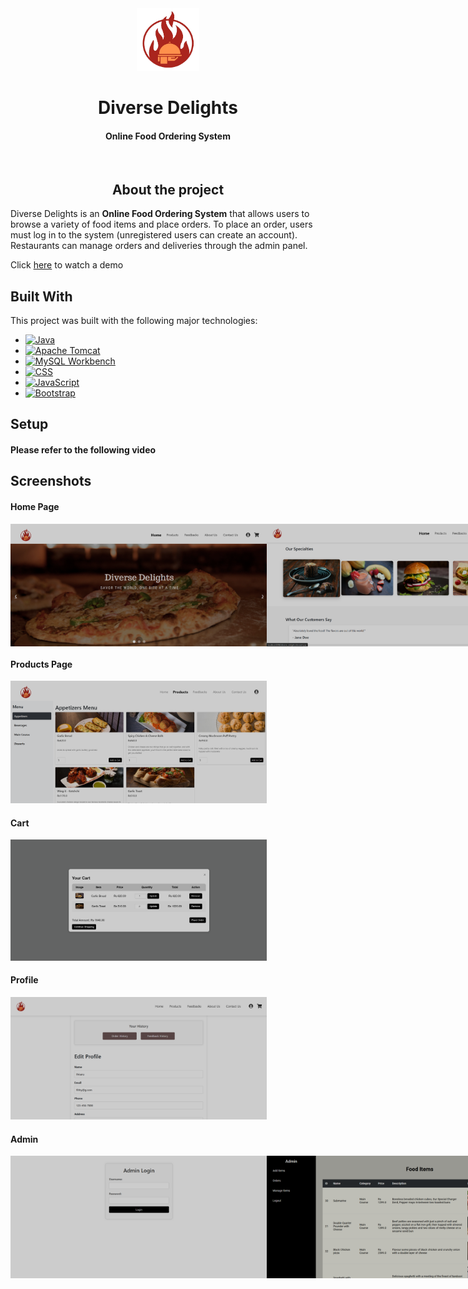 <div align="center" >
  <img src="webapp/images/logo.png" alt="Logo" width="100" height="100">
  <h1 align="center">Diverse Delights</h1>
  <h4>Online Food Ordering System</h4>
</div>
<br>
<h2 align="center">About the project</h2>
Diverse Delights is an <b>Online Food Ordering System</b> that allows users to browse a variety of food items and place orders.
To place an order, users must log in to the system (unregistered users can create an account). Restaurants can manage orders and deliveries through the admin panel.



Click [here](https://www.youtube.com/  "youtube") to watch a demo

## Built With

This project was built with the following major technologies:

* [![Java][Java-logo]][Java-url] 
* [![Apache Tomcat][Apache-Tomcat-logo]][Apache-Tomcat-url] 
* [![MySQL Workbench][Workbench-logo]][Workbench-url] 
* [![CSS][CSS-logo]][CSS-url] 
* [![JavaScript][JavaScript-logo]][JavaScript-url]
* [![Bootstrap][Bootstrap-logo]][Bootstrap-url] 

[Java-logo]: https://img.shields.io/badge/Java-007396?style=flat&logo=java&logoColor=white
[Java-url]: https://www.java.com
[Apache-Tomcat-logo]: https://img.shields.io/badge/Apache%20Tomcat-FF7A00?style=flat&logo=apachetomcat&logoColor=white
[Apache-Tomcat-url]: https://tomcat.apache.org/
[Workbench-logo]: https://img.shields.io/badge/MySQL%20Workbench-00618A?style=flat&logo=mysql&logoColor=white
[Workbench-url]: https://www.mysql.com/products/workbench/
[CSS-logo]: https://img.shields.io/badge/CSS-1572B6?style=flat&logo=css3&logoColor=white
[CSS-url]: https://developer.mozilla.org/en-US/docs/Web/CSS
[JavaScript-logo]: https://img.shields.io/badge/JavaScript-F7DF1E?style=flat&logo=javascript&logoColor=black
[JavaScript-url]: https://developer.mozilla.org/en-US/docs/Web/JavaScript
[Bootstrap-logo]: https://img.shields.io/badge/Bootstrap-7952B3?style=flat&logo=bootstrap&logoColor=white
[Bootstrap-url]: https://getbootstrap.com/

## Setup
#### Please refer to the following video



## Screenshots
#### Home Page
<div style="display: flex">
  <img src="Screenshots/home_page2.png" alt="Home Page 2" width="410">
  <img src="Screenshots/home_page1.png" alt="Home Page 1" width="410">
</div>

#### Products Page
<img src="Screenshots/products.png" alt="Products Page" width="410">

#### Cart
<img src="Screenshots/cart.png" alt="Cart" width="410">

#### Profile
<img src="Screenshots/profile.png" alt="Profile" width="410">

#### Admin
<div style="display: flex">
  <img src="Screenshots/admin2.png" alt="admin login" width="410">
  <img src="Screenshots/admin1.png" alt="admin Page" width="410">
</div>


